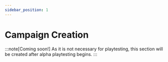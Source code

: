 ```yaml
---
sidebar_position: 1
---
```

# Campaign Creation

:::note[Coming soon!]
As it is not necessary for playtesting, this section will be created after alpha playtesting begins.
:::